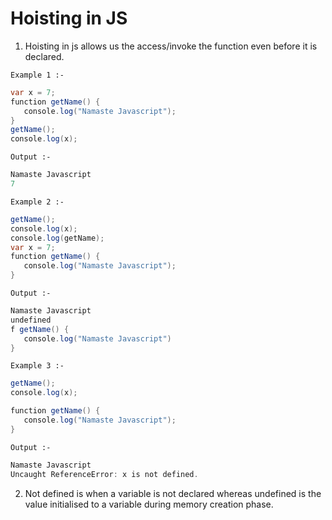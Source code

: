 <h1>Hoisting in JS</h1>

1. Hoisting in js allows us the access/invoke the function even before it is declared.

<code>Example 1 :-</code>
```java
var x = 7;
function getName() {
   console.log("Namaste Javascript");
}
getName();
console.log(x);
```

<code>Output :-</code>
```java
Namaste Javascript
7
```

<code>Example 2 :-</code>
```java
getName();
console.log(x);
console.log(getName);
var x = 7;
function getName() {
   console.log("Namaste Javascript");
}
```

<code>Output :-</code>
```java
Namaste Javascript
undefined
f getName() {
   console.log("Namaste Javascript")
}
```

<code>Example 3 :-</code>
```java
getName();
console.log(x);

function getName() {
   console.log("Namaste Javascript");
}
```

<code>Output :-</code>
```java
Namaste Javascript
Uncaught ReferenceError: x is not defined.
```

2. Not defined is when a variable is not declared whereas undefined is the value initialised to a variable during memory creation phase.